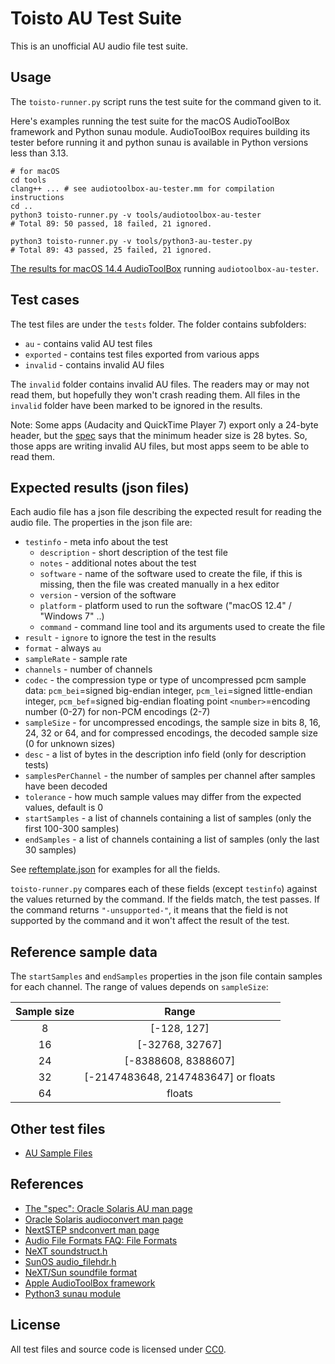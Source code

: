 
# Toisto AU Test Suite

This is an unofficial AU audio file test suite.

## Usage

The `toisto-runner.py` script runs the test suite for the command given to it.

Here's examples running the test suite for the macOS AudioToolBox framework and
Python sunau module. AudioToolBox requires building its tester before running it
and python sunau is available in Python versions less than 3.13.

    # for macOS
    cd tools
    clang++ ... # see audiotoolbox-au-tester.mm for compilation instructions
    cd ..
    python3 toisto-runner.py -v tools/audiotoolbox-au-tester
    # Total 89: 50 passed, 18 failed, 21 ignored.

    python3 toisto-runner.py -v tools/python3-au-tester.py
    # Total 89: 43 passed, 25 failed, 21 ignored.

[The results for macOS 14.4 AudioToolBox](result-audiotoolbox-au-tester.md) running
`audiotoolbox-au-tester`.

## Test cases

The test files are under the `tests` folder. The folder contains subfolders:

 - `au` - contains valid AU test files
 - `exported` - contains test files exported from various apps
 - `invalid` - contains invalid AU files

The `invalid` folder contains invalid AU files. The readers may or may not read them,
but hopefully they won't crash reading them. All files in the `invalid` folder have
been marked to be ignored in the results.

Note: Some apps (Audacity and QuickTime Player 7) export only a 24-byte header, but
the [spec](https://docs.oracle.com/cd/E36784_01/html/E36882/au-4.html) says that
the minimum header size is 28 bytes. So, those apps are writing invalid AU files,
but most apps seem to be able to read them.

## Expected results (json files)

Each audio file has a json file describing the expected result for reading
the audio file. The properties in the json file are:

 - `testinfo` - meta info about the test
   - `description` - short description of the test file
   - `notes` - additional notes about the test
   - `software` - name of the software used to create the file, if this is
                  missing, then the file was created manually in a hex editor
   - `version` - version of the software
   - `platform` - platform used to run the software ("macOS 12.4" / "Windows 7" ..)
   - `command` - command line tool and its arguments used to create the file
 - `result` - `ignore` to ignore the test in the results
 - `format` - always `au`
 - `sampleRate` - sample rate
 - `channels` - number of channels
 - `codec` - the compression type or type of uncompressed pcm sample data:
    `pcm_bei`=signed big-endian integer, `pcm_lei`=signed little-endian integer,
    `pcm_bef`=signed big-endian floating point
    `<number>`=encoding number (0-27) for non-PCM encodings (2-7)
 - `sampleSize` - for uncompressed encodings, the sample size in bits 8, 16, 24, 32 or 64, and
                  for compressed encodings, the decoded sample size (0 for unknown sizes)
 - `desc` - a list of bytes in the description info field (only for description tests)
 - `samplesPerChannel` - the number of samples per channel after samples have been decoded
 - `tolerance` - how much sample values may differ from the expected values, default is 0
 - `startSamples` - a list of channels containing a list of samples (only the first 100-300 samples)
 - `endSamples` - a list of channels containing a list of samples (only the last 30 samples)

See [reftemplate.json](reftemplate.json) for examples for all the fields.

`toisto-runner.py` compares each of these fields (except `testinfo`) against
the values returned by the command. If the fields match, the test passes.
If the command returns `"-unsupported-"`, it means that the field is not
supported by the command and it won't affect the result of the test.

## Reference sample data

The `startSamples` and `endSamples` properties in the json file contain samples
for each channel. The range of values depends on `sampleSize`:

| Sample size |                Range                |
| :---------: | :---------------------------------: |
|      8      |             [-128, 127]             |
|     16      |           [-32768, 32767]           |
|     24      |         [-8388608, 8388607]         |
|     32      | [-2147483648, 2147483647] or floats |
|     64      |               floats                |

## Other test files

 - [AU Sample Files](https://www.mmsp.ece.mcgill.ca/Documents/AudioFormats/AU/Samples.html)

## References

 - [The "spec": Oracle Solaris AU man page](https://docs.oracle.com/cd/E36784_01/html/E36882/au-4.html)
 - [Oracle Solaris audioconvert man page](https://docs.oracle.com/cd/E36784_01/html/E36870/audioconvert-1.html)
 - [NextSTEP sndconvert man page](http://miros.polarhome.com/service/man/?qf=sndconvert&tf=2&of=NeXTSTEP&sf=1)
 - [Audio File Formats FAQ: File Formats](https://web.archive.org/web/20230223152815/https://sox.sourceforge.net/AudioFormats-11.html#ss11.2)
 - [NeXT soundstruct.h](https://github.com/johnsonjh/NeXTDSP/blob/26d2b31a6fb4bc16d55ebe17824cd2d6f9edfc7b/sound-33/soundstruct.h#L4)
 - [SunOS audio_filehdr.h](https://github.com/Arquivotheca/SunOS-4.1.3/blob/413/demo/SOUND/multimedia/audio_filehdr.h)
 - [NeXT/Sun soundfile format](http://soundfile.sapp.org/doc/NextFormat/)
 - [Apple AudioToolBox framework](https://developer.apple.com/documentation/audiotoolbox/)
 - [Python3 sunau module](https://docs.python.org/3/library/sunau.html)

## License

All test files and source code is licensed under [CC0](https://creativecommons.org/publicdomain/zero/1.0/).
